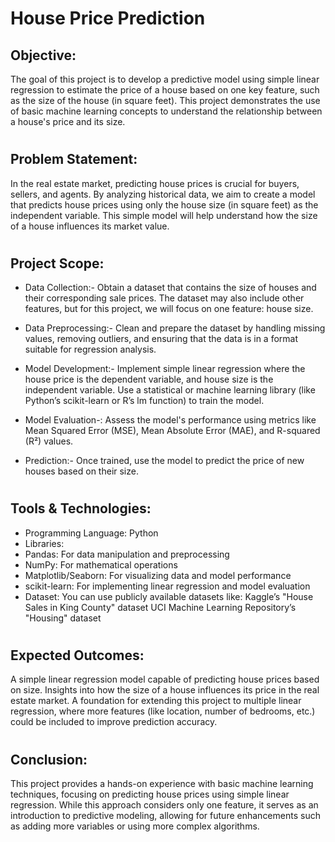 # House Price Prediction
## Objective:
The goal of this project is to develop a predictive model using simple linear regression to estimate the price of a house based on one key feature, such as the size of the house (in square feet). This project demonstrates the use of basic machine learning concepts to understand the relationship between a house's price and its size.
#
## Problem Statement:
In the real estate market, predicting house prices is crucial for buyers, sellers, and agents. By analyzing historical data, we aim to create a model that predicts house prices using only the house size (in square feet) as the independent variable. This simple model will help understand how the size of a house influences its market value.
#
## Project Scope:
* Data Collection:- Obtain a dataset that contains the size of houses and their corresponding sale prices. The dataset may also include other features, but for this project, we will focus on one feature: house size.

* Data Preprocessing:- Clean and prepare the dataset by handling missing values, removing outliers, and ensuring that the data is in a format suitable for regression analysis.

* Model Development:-
 Implement simple linear regression where the house price is the dependent variable, and house size is the independent variable.
 Use a statistical or machine learning library (like Python’s scikit-learn or R’s lm function) to train the model.
* Model Evaluation-: Assess the model's performance using metrics like Mean Squared Error (MSE), Mean Absolute Error (MAE), and R-squared (R²) values.
 
* Prediction:- Once trained, use the model to predict the price of new houses based on their size.
#
## Tools & Technologies:
* Programming Language: Python 
* Libraries:
* Pandas: For data manipulation and preprocessing
* NumPy: For mathematical operations
* Matplotlib/Seaborn: For visualizing data and model performance
* scikit-learn: For implementing linear regression and model evaluation
* Dataset: You can use publicly available datasets like:
 Kaggle’s "House Sales in King County" dataset
 UCI Machine Learning Repository’s "Housing" dataset
#
## Expected Outcomes:
A simple linear regression model capable of predicting house prices based on size.
Insights into how the size of a house influences its price in the real estate market.
A foundation for extending this project to multiple linear regression, where more features (like location, number of bedrooms, etc.) could be included to improve prediction accuracy.
#
## Conclusion: 
  This project provides a hands-on experience with basic machine learning techniques, focusing on predicting house prices using simple linear regression. While this approach considers only one feature, it serves 
  as an introduction to predictive modeling, allowing for future enhancements such as adding more variables or using more complex algorithms.





